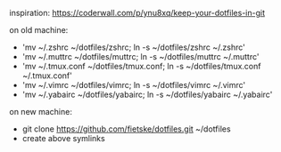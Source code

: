 inspiration: https://coderwall.com/p/ynu8xq/keep-your-dotfiles-in-git

on old machine:
- 'mv ~/.zshrc ~/dotfiles/zshrc; ln -s ~/dotfiles/zshrc ~/.zshrc'
- 'mv ~/.muttrc ~/dotfiles/muttrc; ln -s ~/dotfiles/muttrc ~/.muttrc'
- 'mv ~/.tmux.conf ~/dotfiles/tmux.conf; ln -s ~/dotfiles/tmux.conf ~/.tmux.conf'
- 'mv ~/.vimrc ~/dotfiles/vimrc; ln -s ~/dotfiles/vimrc ~/.vimrc'
- 'mv ~/.yabairc ~/dotfiles/yabairc; ln -s ~/dotfiles/yabairc ~/.yabairc'

on new machine:
- git clone https://github.com/fietske/dotfiles.git ~/dotfiles
- create above symlinks
